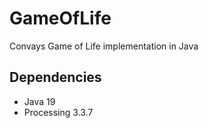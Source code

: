 # GameOfLife
 Convays Game of Life implementation in Java

## Dependencies
* Java 19
* Processing 3.3.7